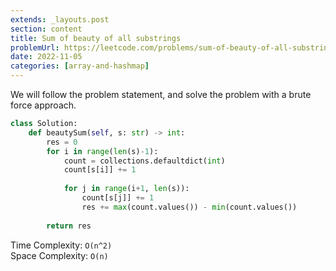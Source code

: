 ```yaml
---
extends: _layouts.post
section: content
title: Sum of beauty of all substrings
problemUrl: https://leetcode.com/problems/sum-of-beauty-of-all-substrings/
date: 2022-11-05
categories: [array-and-hashmap]
---
```


We will follow the problem statement, and solve the problem with a brute force approach.

```python
class Solution:
    def beautySum(self, s: str) -> int:
        res = 0
        for i in range(len(s)-1):
            count = collections.defaultdict(int)
            count[s[i]] += 1
            
            for j in range(i+1, len(s)):
                count[s[j]] += 1
                res += max(count.values()) - min(count.values())
        
        return res
```

Time Complexity: `O(n^2)` <br/>
Space Complexity: `O(n)`
